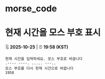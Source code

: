 # morse_code
# 현재 시간을 모스 부호 표시
<!-- MORSE_TIME_START -->
🗓️ **2025-10-25** | ⏰ **19:58 (KST)**

```
현재 시간을 입력하세요. 모스 부호로 바꿉니다
.---- ----. ..... ---..
모스 부호를 다시 현재 시간으로 바꿉니다
1958
```
<!-- MORSE_TIME_END -->
